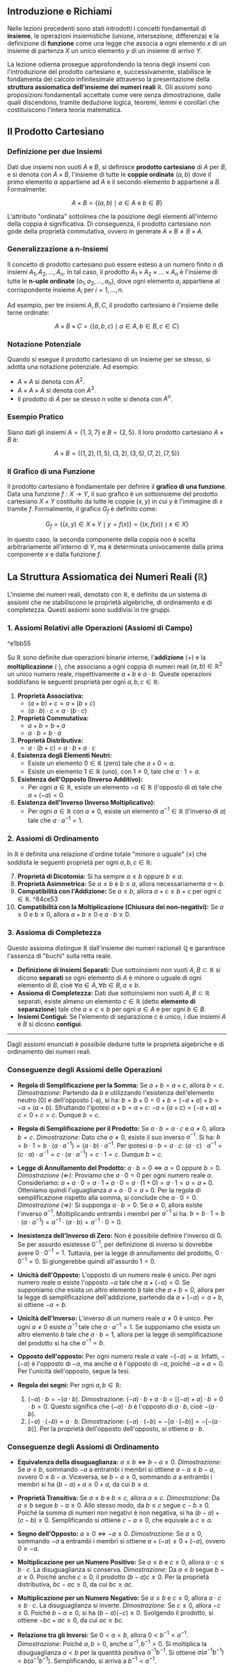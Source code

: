 ## Introduzione e Richiami

Nelle lezioni precedenti sono stati introdotti i concetti fondamentali di **insieme**, le operazioni insiemistiche (unione, intersezione, differenza) e la definizione di **funzione** come una legge che associa a ogni elemento $x$ di un insieme di partenza $X$ un unico elemento $y$ di un insieme di arrivo $Y$.

La lezione odierna prosegue approfondendo la teoria degli insiemi con l'introduzione del prodotto cartesiano e, successivamente, stabilisce le fondamenta del calcolo infinitesimale attraverso la presentazione della **struttura assiomatica dell'insieme dei numeri reali** $\mathbb{R}$. Gli assiomi sono proposizioni fondamentali accettate come vere senza dimostrazione, dalle quali discendono, tramite deduzione logica, teoremi, lemmi e corollari che costituiscono l'intera teoria matematica.

## Il Prodotto Cartesiano

### Definizione per due Insiemi

Dati due insiemi non vuoti $A$ e $B$, si definisce **prodotto cartesiano** di $A$ per $B$, e si denota con $A \times B$, l'insieme di tutte le **coppie ordinate** $(a, b)$ dove il primo elemento $a$ appartiene ad $A$ e il secondo elemento $b$ appartiene a $B$. Formalmente:

$$ A \times B = \{ (a, b) \mid a \in A \text{ e } b \in B \} $$

L'attributo "ordinata" sottolinea che la posizione degli elementi all'interno della coppia è significativa. Di conseguenza, il prodotto cartesiano non gode della proprietà commutativa, ovvero in generale $A \times B \neq B \times A$.

### Generalizzazione a n-Insiemi

Il concetto di prodotto cartesiano può essere esteso a un numero finito $n$ di insiemi $A_1, A_2, \dots, A_n$. In tal caso, il prodotto $A_1 \times A_2 \times \dots \times A_n$ è l'insieme di tutte le **n-uple ordinate** $(a_1, a_2, \dots, a_n)$, dove ogni elemento $a_i$ appartiene al corrispondente insieme $A_i$ per $i=1, \dots, n$.

Ad esempio, per tre insiemi $A, B, C$, il prodotto cartesiano è l'insieme delle terne ordinate:

$$ A \times B \times C = \{ (a, b, c) \mid a \in A, b \in B, c \in C \} $$

### Notazione Potenziale

Quando si esegue il prodotto cartesiano di un insieme per se stesso, si adotta una notazione potenziale. Ad esempio:

- $A \times A$ si denota con $A^2$.
- $A \times A \times A$ si denota con $A^3$.
- Il prodotto di $A$ per se stesso $n$ volte si denota con $A^n$.

### Esempio Pratico

Siano dati gli insiemi $A = \{1, 3, 7\}$ e $B = \{2, 5\}$. Il loro prodotto cartesiano $A \times B$ è:

$$ A \times B = \{ (1, 2), (1, 5), (3, 2), (3, 5), (7, 2), (7, 5) \} $$

### Il Grafico di una Funzione

Il prodotto cartesiano è fondamentale per definire il **grafico di una funzione**. Data una funzione $f: X \to Y$, il suo grafico è un sottoinsieme del prodotto cartesiano $X \times Y$ costituito da tutte le coppie $(x, y)$ in cui $y$ è l'immagine di $x$ tramite $f$. Formalmente, il grafico $G_f$ è definito come:

$$ G_f = \{ (x, y) \in X \times Y \mid y = f(x) \} = \{ (x, f(x)) \mid x \in X \} $$

In questo caso, la seconda componente della coppia non è scelta arbitrariamente all'interno di $Y$, ma è determinata univocamente dalla prima componente $x$ e dalla funzione $f$.

## La Struttura Assiomatica dei Numeri Reali ($\mathbb{R}$)

L'insieme dei numeri reali, denotato con $\mathbb{R}$, è definito da un sistema di assiomi che ne stabiliscono le proprietà algebriche, di ordinamento e di completezza. Questi assiomi sono suddivisi in tre gruppi.

### 1. Assiomi Relativi alle Operazioni (Assiomi di Campo)

^e1bb55

Su $\mathbb{R}$ sono definite due operazioni binarie interne, l'**addizione** (+) e la **moltiplicazione** ($\cdot$), che associano a ogni coppia di numeri reali $(a, b) \in \mathbb{R}^2$ un unico numero reale, rispettivamente $a+b$ e $a \cdot b$. Queste operazioni soddisfano le seguenti proprietà per ogni $a, b, c \in \mathbb{R}$:

1.  **Proprietà Associativa:**
    - $(a+b)+c = a+(b+c)$
    - $(a \cdot b) \cdot c = a \cdot (b \cdot c)$
2.  **Proprietà Commutativa:**
    - $a+b = b+a$
    - $a \cdot b = b \cdot a$
3.  **Proprietà Distributiva:**
    - $a \cdot (b+c) = a \cdot b + a \cdot c$
4.  **Esistenza degli Elementi Neutri:**
    - Esiste un elemento $0 \in \mathbb{R}$ (zero) tale che $a+0 = a$.
    - Esiste un elemento $1 \in \mathbb{R}$ (uno), con $1 \neq 0$, tale che $a \cdot 1 = a$.
5.  **Esistenza dell'Opposto (Inverso Additivo):**
    - Per ogni $a \in \mathbb{R}$, esiste un elemento $-a \in \mathbb{R}$ (l'opposto di $a$) tale che $a + (-a) = 0$.
6.  **Esistenza dell'Inverso (Inverso Moltiplicativo):**
    - Per ogni $a \in \mathbb{R}$ con $a \neq 0$, esiste un elemento $a^{-1} \in \mathbb{R}$ (l'inverso di $a$) tale che $a \cdot a^{-1} = 1$.

### 2. Assiomi di Ordinamento

In $\mathbb{R}$ è definita una relazione d'ordine totale "minore o uguale" ($\le$) che soddisfa le seguenti proprietà per ogni $a, b, c \in \mathbb{R}$:

7.  **Proprietà di Dicotomia:** Si ha sempre $a \le b$ oppure $b \le a$.
8.  **Proprietà Asimmetrica:** Se $a \le b$ e $b \le a$, allora necessariamente $a=b$.
9.  **Compatibilità con l'Addizione:** Se $a \le b$, allora $a+c \le b+c$ per ogni $c \in \mathbb{R}$. ^84ce53
10. **Compatibilità con la Moltiplicazione (Chiusura dei non-negativi):** Se $a \ge 0$ e $b \ge 0$, allora $a+b \ge 0$ e $a \cdot b \ge 0$.

### 3. Assioma di Completezza

Questo assioma distingue $\mathbb{R}$ dall'insieme dei numeri razionali $\mathbb{Q}$ e garantisce l'assenza di "buchi" sulla retta reale.

- **Definizione di Insiemi Separati:** Due sottoinsiemi non vuoti $A, B \subset \mathbb{R}$ si dicono **separati** se ogni elemento di $A$ è minore o uguale di ogni elemento di $B$, cioè $\forall a \in A, \forall b \in B, a \le b$.
- **Assioma di Completezza:** Dati due sottoinsiemi non vuoti $A, B \subset \mathbb{R}$ separati, esiste almeno un elemento $c \in \mathbb{R}$ (detto **elemento di separazione**) tale che $a \le c \le b$ per ogni $a \in A$ e per ogni $b \in B$.
- **Insiemi Contigui:** Se l'elemento di separazione $c$ è unico, i due insiemi $A$ e $B$ si dicono **contigui**.

***

Dagli assiomi enunciati è possibile dedurre tutte le proprietà algebriche e di ordinamento dei numeri reali.

### Conseguenze degli Assiomi delle Operazioni

- **Regola di Semplificazione per la Somma:** Se $a+b = a+c$, allora $b=c$.
  *Dimostrazione:* Partendo da $b$ e utilizzando l'esistenza dell'elemento neutro (0) e dell'opposto (-a), si ha:
  $b = b+0 = 0+b = (-a+a)+b = -a+(a+b)$.
  Sfruttando l'ipotesi $a+b=a+c$:
  $-a+(a+c) = (-a+a)+c = 0+c = c$. Dunque $b=c$.

- **Regola di Semplificazione per il Prodotto:** Se $a \cdot b = a \cdot c$ e $a \neq 0$, allora $b=c$.
  *Dimostrazione:* Dato che $a \neq 0$, esiste il suo inverso $a^{-1}$. Si ha:
  $b = b \cdot 1 = b \cdot (a \cdot a^{-1}) = (a \cdot b) \cdot a^{-1}$.
  Per ipotesi $a \cdot b = a \cdot c$:
  $(a \cdot c) \cdot a^{-1} = (c \cdot a) \cdot a^{-1} = c \cdot (a \cdot a^{-1}) = c \cdot 1 = c$. Dunque $b=c$.

- **Legge di Annullamento del Prodotto:** $a \cdot b = 0 \iff a=0 \text{ oppure } b=0$.
  *Dimostrazione $(\Leftarrow)$:* Proviamo che $a \cdot 0 = 0$ per ogni numero reale $a$. Consideriamo:
  $a + a \cdot 0 = a \cdot 1 + a \cdot 0 = a \cdot (1+0) = a \cdot 1 = a = a+0$.
  Otteniamo quindi l'uguaglianza $a + a \cdot 0 = a+0$. Per la regola di semplificazione rispetto alla somma, si conclude che $a \cdot 0 = 0$.
  *Dimostrazione $(\Rightarrow)$:* Si supponga $a \cdot b = 0$. Se $a \neq 0$, allora esiste l'inverso $a^{-1}$. Moltiplicando entrambi i membri per $a^{-1}$ si ha:
  $b = b \cdot 1 = b \cdot (a \cdot a^{-1}) = a^{-1} \cdot (a \cdot b) = a^{-1} \cdot 0 = 0$.

- **Inesistenza dell'Inverso di Zero:** Non è possibile definire l'inverso di 0. Se per assurdo esistesse $0^{-1}$, per definizione di inverso si dovrebbe avere $0 \cdot 0^{-1} = 1$. Tuttavia, per la legge di annullamento del prodotto, $0 \cdot 0^{-1} = 0$. Si giungerebbe quindi all'assurdo $1=0$.

- **Unicità dell'Opposto:** L'opposto di un numero reale è unico. Per ogni numero reale $a$ esiste l'opposto $-a$ tale che $a+(-a)=0$. Se supponiamo che esista un altro elemento $b$ tale che $a+b=0$, allora per la legge di semplificazione dell'addizione, partendo da $a+(-a)=a+b$, si ottiene $-a=b$.

- **Unicità dell'Inverso:** L'inverso di un numero reale $a \neq 0$ è unico. Per ogni $a \neq 0$ esiste $a^{-1}$ tale che $a \cdot a^{-1} = 1$. Se supponiamo che esista un altro elemento $b$ tale che $a \cdot b = 1$, allora per la legge di semplificazione del prodotto si ha che $a^{-1}=b$.

- **Opposto dell'opposto:** Per ogni numero reale $a$ vale $-(-a) = a$. Infatti, $-(-a)$ è l'opposto di $-a$, ma anche $a$ è l'opposto di $-a$, poiché $-a+a=0$. Per l'unicità dell'opposto, segue la tesi.

- **Regola dei segni:** Per ogni $a,b \in \mathbb{R}$:
    1.  $(-a) \cdot b = -(a \cdot b)$. Dimostrazione: $(-a) \cdot b + a \cdot b = [(-a)+a] \cdot b = 0 \cdot b = 0$. Questo significa che $(-a) \cdot b$ è l'opposto di $a \cdot b$, cioè $-(a \cdot b)$.
    2.  $(-a) \cdot (-b) = a \cdot b$. Dimostrazione: $(-a) \cdot (-b) = -[a \cdot (-b)] = -[-(a \cdot b)]$. Per la proprietà dell'opposto dell'opposto, si ottiene $a \cdot b$.

### Conseguenze degli Assiomi di Ordinamento

- **Equivalenza della disuguaglianza:** $a \le b \iff b-a \ge 0$.
  *Dimostrazione:* Se $a \le b$, sommando $-a$ a entrambi i membri si ottiene $a-a \le b-a$, ovvero $0 \le b-a$. Viceversa, se $b-a \ge 0$, sommando $a$ a entrambi i membri si ha $(b-a)+a \ge 0+a$, da cui $b \ge a$.

- **Proprietà Transitiva:** Se $a \le b$ e $b \le c$, allora $a \le c$.
  *Dimostrazione:* Da $a \le b$ segue $b-a \ge 0$. Allo stesso modo, da $b \le c$ segue $c-b \ge 0$. Poiché la somma di numeri non negativi è non negativa, si ha $(b-a)+(c-b) \ge 0$. Semplificando si ottiene $c-a \ge 0$, che equivale a $c \ge a$.

- **Segno dell'Opposto:** $a \ge 0 \iff -a \le 0$.
  *Dimostrazione:* Se $a \ge 0$, sommando $-a$ a entrambi i membri si ottiene $a+(-a) \ge 0+(-a)$, ovvero $0 \ge -a$.

- **Moltiplicazione per un Numero Positivo:** Se $a \le b$ e $c \ge 0$, allora $a \cdot c \le b \cdot c$. La disuguaglianza si conserva.
  *Dimostrazione:* Da $a \le b$ segue $b-a \ge 0$. Poiché anche $c \ge 0$, il prodotto $(b-a)c \ge 0$. Per la proprietà distributiva, $bc - ac \ge 0$, da cui $bc \ge ac$.

- **Moltiplicazione per un Numero Negativo:** Se $a \le b$ e $c \le 0$, allora $a \cdot c \ge b \cdot c$. La disuguaglianza si inverte.
  *Dimostrazione:* Se $c \le 0$, allora $-c \ge 0$. Poiché $b-a \ge 0$, si ha $(b-a)(-c) \ge 0$. Svolgendo il prodotto, si ottiene $-bc + ac \ge 0$, da cui $ac \ge bc$.

- **Relazione tra gli Inversi:** Se $0 < a < b$, allora $0 < b^{-1} < a^{-1}$.
  *Dimostrazione:* Poiché $a, b > 0$, anche $a^{-1}, b^{-1} > 0$. Si moltiplica la disuguaglianza $a < b$ per la quantità positiva $a^{-1}b^{-1}$. Si ottiene $a(a^{-1}b^{-1}) < b(a^{-1}b^{-1})$. Semplificando, si arriva a $b^{-1} < a^{-1}$.